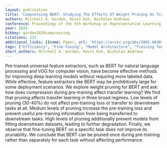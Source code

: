 ```yaml
---
layout: publication
title: 'Compressing BERT: Studying The Effects Of Weight Pruning On Transfer Learning'
authors: Mitchell A. Gordon, Kevin Duh, Nicholas Andrews
conference: Proceedings of the 5th Workshop on Representation Learning for NLP
year: 2020
bibkey: gordon2020compressing
citations: 233
additional_links: [{name: Paper, url: 'https://arxiv.org/abs/2002.08307'}]
tags: ["Efficiency", "Fine-Tuning", "Model Architecture", "Training Techniques"]
short_authors: Mitchell A. Gordon, Kevin Duh, Nicholas Andrews
---
```

Pre-trained universal feature extractors, such as BERT for natural language
processing and VGG for computer vision, have become effective methods for
improving deep learning models without requiring more labeled data. While
effective, feature extractors like BERT may be prohibitively large for some
deployment scenarios. We explore weight pruning for BERT and ask: how does
compression during pre-training affect transfer learning? We find that pruning
affects transfer learning in three broad regimes. Low levels of pruning
(30-40%) do not affect pre-training loss or transfer to downstream tasks at
all. Medium levels of pruning increase the pre-training loss and prevent useful
pre-training information from being transferred to downstream tasks. High
levels of pruning additionally prevent models from fitting downstream datasets,
leading to further degradation. Finally, we observe that fine-tuning BERT on a
specific task does not improve its prunability. We conclude that BERT can be
pruned once during pre-training rather than separately for each task without
affecting performance.